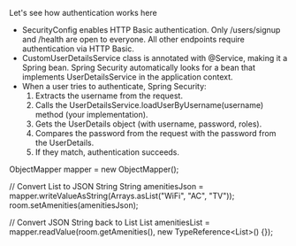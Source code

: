 Let's see how authentication works here

- SecurityConfig enables HTTP Basic authentication. Only /users/signup and /health are open to everyone.
    All other endpoints require authentication via HTTP Basic.
- CustomUserDetailsService class is annotated with @Service, making it a Spring bean.
  Spring Security automatically looks for a bean that implements UserDetailsService in the application context.
- When a user tries to authenticate, Spring Security:
  1. Extracts the username from the request.
  2. Calls the UserDetailsService.loadUserByUsername(username) method (your implementation).
  3. Gets the UserDetails object (with username, password, roles).
  4. Compares the password from the request with the password from the UserDetails.
  5. If they match, authentication succeeds.


ObjectMapper mapper = new ObjectMapper();

// Convert List<String> to JSON String
String amenitiesJson = mapper.writeValueAsString(Arrays.asList("WiFi", "AC", "TV"));
room.setAmenities(amenitiesJson);

// Convert JSON String back to List<String>
List<String> amenitiesList = mapper.readValue(room.getAmenities(), new TypeReference<List<String>>() {});
